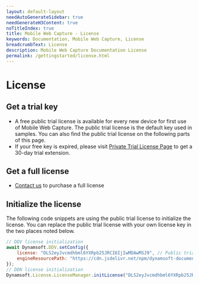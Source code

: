 ```yaml
---
layout: default-layout
needAutoGenerateSidebar: true
needGenerateH3Content: true
noTitleIndex: true
title: Mobile Web Capture - License
keywords: Documentation, Mobile Web Capture, License
breadcrumbText: License
description: Mobile Web Capture Documentation License
permalink: /gettingstarted/license.html
---
```


# License

## Get a trial key

- A free public trial license is available for every new device for first use of Mobile Web Capture. The public trial license is the default key used in samples. You can also find the public trial license on the following parts of this page.
- If your free key is expired, please visit <a href="https://www.dynamsoft.com/customer/license/trialLicense?product=mwc&source=docs" target="_blank">Private Trial License Page</a> to get a 30-day trial extension.

## Get a full license

- [Contact us](https://www.dynamsoft.com/company/contact/)  to purchase a full license

## Initialize the license

The following code snippets are using the public trial license to initialize the license. You can replace the public trial license with your own license key in the two places noted below.

```javascript
// DDV license initialization
await Dynamsoft.DDV.setConfig({
    license: "DLS2eyJvcmdhbml6YXRpb25JRCI6IjIwMDAwMSJ9", // Public trial license which is valid for 24 hours
    engineResourcePath: "https://cdn.jsdelivr.net/npm/dynamsoft-document-viewer@latest/dist/engine",// lead to a folder containing the distributed WASM files
});
// DDN license initialization
Dynamsoft.License.LicenseManager.initLicense("DLS2eyJvcmdhbml6YXRpb25JRCI6IjIwMDAwMSJ9"); // Public trial license which is valid for 24 hours
```